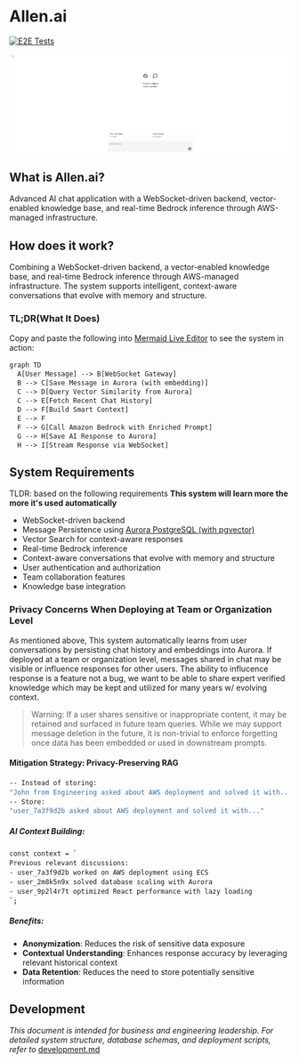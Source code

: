 # Allen.ai

[![E2E Tests](https://github.com/matoblac/my-ecs-app/actions/workflows/playwright.yml/badge.svg)](https://github.com/matoblac/my-ecs-app/actions/workflows/playwright.yml)

![chat](https://github.com/matoblac/my-ecs-app/blob/main/frontend/public/chat-home-page.png) 

## What is Allen.ai?

Advanced AI chat application with a WebSocket-driven backend, vector-enabled knowledge base, and real-time Bedrock inference through AWS-managed infrastructure.

## How does it work?

Combining a WebSocket-driven backend, a vector-enabled knowledge base, and real-time Bedrock inference through AWS-managed infrastructure. The system supports intelligent, context-aware conversations that evolve with memory and structure.

### TL;DR(What It Does)

Copy and paste the following into [Mermaid Live Editor](https://mermaid.live/) to see the system in action:

```code
graph TD
  A[User Message] --> B[WebSocket Gateway]
  B --> C[Save Message in Aurora (with embedding)]
  C --> D[Query Vector Similarity from Aurora]
  C --> E[Fetch Recent Chat History]
  D --> F[Build Smart Context]
  E --> F
  F --> G[Call Amazon Bedrock with Enriched Prompt]
  G --> H[Save AI Response to Aurora]
  H --> I[Stream Response via WebSocket]
```
## System Requirements

TLDR: based on the following requirements **This system will learn more the more it's used automatically**

- WebSocket-driven backend
- Message Persistence using [Aurora PostgreSQL (with pgvector)](https://aws.amazon.com/blogs/machine-learning/dive-deep-into-vector-data-stores-using-amazon-bedrock-knowledge-bases/)
- Vector Search for context-aware responses
- Real-time Bedrock inference
- Context-aware conversations that evolve with memory and structure
- User authentication and authorization
- Team collaboration features
- Knowledge base integration

### Privacy Concerns When Deploying at Team or Organization Level

As mentioned above, This system automatically learns from user conversations by persisting chat history and embeddings into Aurora. If deployed at a team or organization level, messages shared in chat may be visible or influence responses for other users. The ability to influcence response is a feature not a bug, we want to be able to share expert verified knowledge which may be kept and utilized for many years w/ evolving context.

> Warning: If a user shares sensitive or inappropriate content, it may be retained and surfaced in future team queries. While we may support message deletion in the future, it is non-trivial to enforce forgetting once data has been embedded or used in downstream prompts.

#### Mitigation Strategy: Privacy-Preserving RAG

```bash
-- Instead of storing:
"John from Engineering asked about AWS deployment and solved it with..."
-- Store:
"user_7a3f9d2b asked about AWS deployment and solved it with..."
```

##### AI Context Building:

```bash
const context = `
Previous relevant discussions:
- user_7a3f9d2b worked on AWS deployment using ECS
- user_2m8k5n9x solved database scaling with Aurora
- user_9p2l4r7t optimized React performance with lazy loading
`;
```
##### Benefits:

- **Anonymization**: Reduces the risk of sensitive data exposure
- **Contextual Understanding**: Enhances response accuracy by leveraging relevant historical context
- **Data Retention**: Reduces the need to store potentially sensitive information

## Development

*This document is intended for business and engineering leadership. For detailed system structure, database schemas, and deployment scripts, refer to* [development.md](./docs/development.md)
